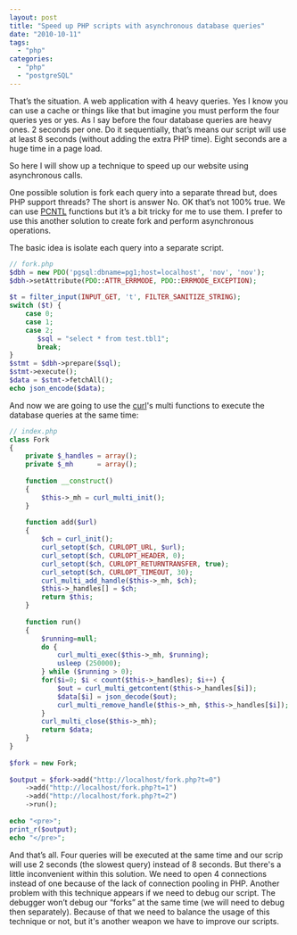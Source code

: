 ```yaml
---
layout: post
title: "Speed up PHP scripts with asynchronous database queries"
date: "2010-10-11"
tags: 
  - "php"
categories: 
  - "php"
  - "postgreSQL"
---
```


That’s the situation. A web application with 4 heavy queries. Yes I know you can use a cache or things like that but imagine you must perform the four queries yes or yes. As I say before the four database queries are heavy ones. 2 seconds per one. Do it sequentially, that’s means our script will use at least 8 seconds (without adding the extra PHP time). Eight seconds are a huge time in a page load.

So here I will show up a technique to speed up our website using asynchronous calls.

One possible solution is fork each query into a separate thread but, does PHP support threads? The short is answer No. OK that’s not 100% true. We can use [PCNTL](http://php.net/manual/en/book.pcntl.php) functions but it’s a bit tricky for me to use them. I prefer to use this another solution to create fork and perform asynchronous operations.

The basic idea is isolate each query into a separate script.

```php
// fork.php
$dbh = new PDO('pgsql:dbname=pg1;host=localhost', 'nov', 'nov');
$dbh->setAttribute(PDO::ATTR_ERRMODE, PDO::ERRMODE_EXCEPTION);
 
$t = filter_input(INPUT_GET, 't', FILTER_SANITIZE_STRING);
switch ($t) {
    case 0;
    case 1;
    case 2;
       $sql = "select * from test.tbl1";
       break;
}
$stmt = $dbh->prepare($sql);
$stmt->execute();
$data = $stmt->fetchAll();
echo json_encode($data);
```

And now we are going to use the [curl](http://php.net/manual/es/book.curl.php)'s multi functions to execute the database queries at the same time:

```php
// index.php
class Fork
{
    private $_handles = array();
    private $_mh      = array();
 
    function __construct()
    {
        $this->_mh = curl_multi_init();
    }
 
    function add($url)
    {
        $ch = curl_init();
        curl_setopt($ch, CURLOPT_URL, $url);
        curl_setopt($ch, CURLOPT_HEADER, 0);
        curl_setopt($ch, CURLOPT_RETURNTRANSFER, true);
        curl_setopt($ch, CURLOPT_TIMEOUT, 30);
        curl_multi_add_handle($this->_mh, $ch);
        $this->_handles[] = $ch;
        return $this;
    }
 
    function run()
    {
        $running=null;
        do {
            curl_multi_exec($this->_mh, $running);
            usleep (250000);
        } while ($running > 0);
        for($i=0; $i < count($this->_handles); $i++) {
            $out = curl_multi_getcontent($this->_handles[$i]);
            $data[$i] = json_decode($out);
            curl_multi_remove_handle($this->_mh, $this->_handles[$i]);
        }
        curl_multi_close($this->_mh);
        return $data;
    }
}
 
$fork = new Fork;
 
$output = $fork->add("http://localhost/fork.php?t=0")
    ->add("http://localhost/fork.php?t=1")
    ->add("http://localhost/fork.php?t=2")
    ->run();
 
echo "<pre>";
print_r($output);
echo "</pre>";
```

And that’s all. Four queries will be executed at the same time and our scrip will use 2 seconds (the slowest query) instead of  8 seconds. But there's a little inconvenient within this solution. We need to open 4  connections instead of one because of the lack of connection pooling in PHP. Another problem with this technique appears if we need to debug our script. The debugger won’t debug our “forks” at the same time (we will need to debug then separately). Because of that we need to balance the usage of this technique or not, but it's another weapon we have to improve our scripts.
